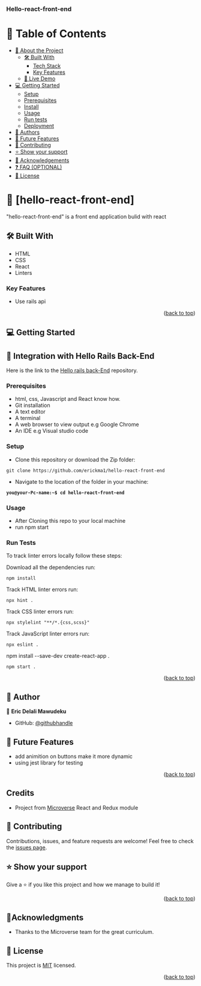 <a name="readme-top"></a>

  <h3><b>Hello-react-front-end</b></h3>

</div>

<!-- TABLE OF CONTENTS -->

# 📗 Table of Contents

- [📖 About the Project](#about-project)
  - [🛠 Built With](#built-with)
    - [Tech Stack](#tech-stack)
    - [Key Features](#key-features)
  - [🚀 Live Demo](#live-demo)
- [💻 Getting Started](#getting-started)
  - [Setup](#setup)
  - [Prerequisites](#prerequisites)
  - [Install](#install)
  - [Usage](#usage)
  - [Run tests](#run-tests)
  - [Deployment](#triangular_flag_on_post-deployment)
- [👥 Authors](#authors)
- [🔭 Future Features](#future-features)
- [🤝 Contributing](#contributing)
- [⭐️ Show your support](#support)
- [🙏 Acknowledgements](#acknowledgements)
- [❓ FAQ (OPTIONAL)](#faq)
- [📝 License](#license)

<!-- PROJECT DESCRIPTION -->

# 📖 [hello-react-front-end] <a name="about-project"></a>

>
"hello-react-front-end" is a front end application bulid with react




## 🛠 Built With <a name="built-with"></a>

- HTML
- CSS
- React
- Linters




<!-- Features -->

### Key Features <a name="key-features"></a>

- Use rails api

<p align="right">(<a href="#readme-top">back to top</a>)</p>

<!-- LIVE DEMO -->
 
 
<!-- GETTING STARTED -->

## 💻 Getting Started <a name="getting-started"></a>

## 🔗 Integration with Hello Rails Back-End <a name="integration-with-hello-rails-back-end"></a>

Here is the link to the [Hello rails back-End](https://github.com/erickma1/hello-rails-back-end)   repository.



### Prerequisites

- html, css, Javascript and React know how.
- Git installation
- A text editor 
- A terminal
- A web browser to view output e.g Google Chrome
- An IDE e.g Visual studio code

### Setup

- Clone this repository or download the Zip folder:

```
git clone https://github.com/erickma1/hello-react-front-end
```

- Navigate to the location of the folder in your machine:

**``you@your-Pc-name:~$ cd hello-react-front-end``**

### Usage

- After Cloning this repo to your local machine
- run npm start

### Run Tests
To track linter errors locally follow these steps:  

Download all the dependencies run:
```
npm install
```
Track HTML linter errors run:
```
npx hint .
```
Track CSS linter errors run:
```
npx stylelint "**/*.{css,scss}"
```
Track JavaScript linter errors run:
```
npx eslint .
```
npm install --save-dev create-react-app .
```
npm start .
```



<p align="right">(<a href="#readme-top">back to top</a>)</p>

<!-- AUTHORS -->

## 👥 Author <a name="authors"></a>

👤 **Eric Delali Mawudeku**

- GitHub: [@githubhandle](https://github.com/erickma1)

<!-- FUTURE FEATURES -->

## 🔭 Future Features <a name="future-features"></a>

 - add animition on buttons make it more dynamic
 -  using jest library for testing

<p align="right">(<a href="#readme-top">back to top</a>)</p>


## Credits

- Project from [Microverse](https://bit.ly/MicroverseTN) React and Redux module

## 🤝 Contributing

Contributions, issues, and feature requests are welcome!
Feel free to check the [issues page](https://github.com/erickma1/hello-react-front-end/issues).

## ⭐️ Show your support

Give a ⭐️ if you like this project and how we manage to build it!

<p align="right">(<a href="#readme-top">back to top</a>)</p>



## 🙏Acknowledgments

- Thanks to the Microverse team for the great curriculum.
<!-- LICENSE -->

## 📝 License <a name="license"></a>

This project is [MIT](https://github.com/erickma1/hello-react-front-end/blob/feature/LICENSE) licensed.

<p align="right">(<a href="#readme-top">back to top</a>)</p>
